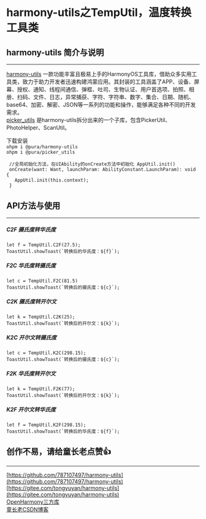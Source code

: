 # harmony-utils之TempUtil，温度转换工具类

## harmony-utils 简介与说明

------
[harmony-utils](https://ohpm.openharmony.cn/#/cn/detail/@pura%2Fharmony-utils) 一款功能丰富且极易上手的HarmonyOS工具库，借助众多实用工具类，致力于助力开发者迅速构建鸿蒙应用。其封装的工具涵盖了APP、设备、屏幕、授权、通知、线程间通信、弹框、吐司、生物认证、用户首选项、拍照、相册、扫码、文件、日志，异常捕获、字符、字符串、数字、集合、日期、随机、base64、加密、解密、JSON等一系列的功能和操作，能够满足各种不同的开发需求。    
[picker_utils](https://ohpm.openharmony.cn/#/cn/detail/@pura%2Fpicker_utils) 是harmony-utils拆分出来的一个子库，包含PickerUtil、PhotoHelper、ScanUtil。

下载安装  
`ohpm i @pura/harmony-utils`  
`ohpm i @pura/picker_utils`

 ```
  //全局初始化方法，在UIAbility的onCreate方法中初始化 AppUtil.init()
  onCreate(want: Want, launchParam: AbilityConstant.LaunchParam): void {
    AppUtil.init(this.context);
  }
 ```

## API方法与使用

------

##### C2F  摄氏度转华氏度

```
let f = TempUtil.C2F(27.5);
ToastUtil.showToast(`转换后的华氏度：${f}`);
```

##### F2C  华氏度转摄氏度

```
let c = TempUtil.F2C(81.5)
ToastUtil.showToast(`转换后的摄氏度：${c}`);
```

##### C2K  摄氏度转开尔文

```
let k = TempUtil.C2K(25);
ToastUtil.showToast(`转换后的开尔文：${k}`);
```

##### K2C  开尔文转摄氏度

```
let c = TempUtil.K2C(298.15);
ToastUtil.showToast(`转换后的摄氏度：${c}`);
```

##### F2K  华氏度转开尔文

```
let k = TempUtil.F2K(77);
ToastUtil.showToast(`转换后的开尔文：${k}`);
```

##### K2F  开尔文转华氏度

```
let f = TempUtil.K2F(298.15);
ToastUtil.showToast(`转换后的华氏度：${f}`);
```

## 创作不易，请给童长老点赞👍

------
[https://github.com/787107497/harmony-utils](https://github.com/787107497/harmony-utils)   
[https://gitee.com/tongyuyan/harmony-utils](https://gitee.com/tongyuyan/harmony-utils)   
[OpenHarmony三方库](https://ohpm.openharmony.cn/#/cn/detail/@pura%2Fharmony-utils)   
[童长老CSDN博客](https://blog.csdn.net/qq_32922545)   
   

